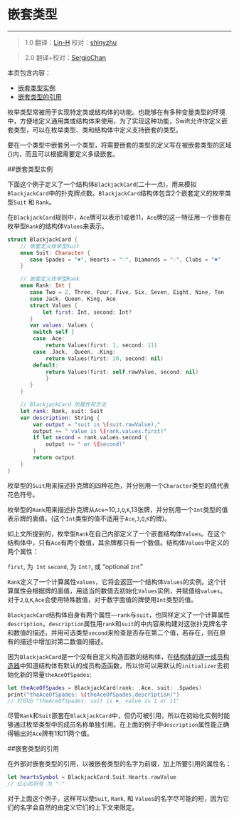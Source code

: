 # 嵌套类型
-----------------

> 1.0
> 翻译：[Lin-H](https://github.com/Lin-H)
> 校对：[shinyzhu](https://github.com/shinyzhu)

> 2.0
> 翻译+校对：[SergioChan](https://github.com/SergioChan)

本页包含内容：

- [嵌套类型实例](#nested_types_in_action)
- [嵌套类型的引用](#referring_to_nested_types)

枚举类型常被用于实现特定类或结构体的功能。也能够在有多种变量类型的环境中，方便地定义通用类或结构体来使用，为了实现这种功能，Swift允许你定义嵌套类型，可以在枚举类型、类和结构体中定义支持嵌套的类型。

要在一个类型中嵌套另一个类型，将需要嵌套的类型的定义写在被嵌套类型的区域{}内，而且可以根据需要定义多级嵌套。

<a name="nested_types_in_action"></a>
##嵌套类型实例

下面这个例子定义了一个结构体`BlackjackCard`(二十一点)，用来模拟`BlackjackCard`中的扑克牌点数。`BlackjackCard`结构体包含2个嵌套定义的枚举类型`Suit` 和 `Rank`。

在`BlackjackCard`规则中，`Ace`牌可以表示1或者11，`Ace`牌的这一特征用一个嵌套在枚举型`Rank`的结构体`Values`来表示。

```swift
struct BlackjackCard {
    // 嵌套定义枚举型Suit
    enum Suit: Character {
       case Spades = "♠", Hearts = "♡", Diamonds = "♢", Clubs = "♣"
    }

    // 嵌套定义枚举型Rank
    enum Rank: Int {
       case Two = 2, Three, Four, Five, Six, Seven, Eight, Nine, Ten
       case Jack, Queen, King, Ace
       struct Values {
           let first: Int, second: Int?
       }
       var values: Values {
        switch self {
        case .Ace:
            return Values(first: 1, second: 11)
        case .Jack, .Queen, .King:
            return Values(first: 10, second: nil)
        default:
            return Values(first: self.rawValue, second: nil)
            }
       }
    }

    // BlackjackCard 的属性和方法
    let rank: Rank, suit: Suit
    var description: String {
    	var output = "suit is \(suit.rawValue),"
        output += " value is \(rank.values.first)"
        if let second = rank.values.second {
            output += " or \(second)"
        }
        return output
    }
}
```

枚举型的`Suit`用来描述扑克牌的四种花色，并分别用一个`Character`类型的值代表花色符号。

枚举型的`Rank`用来描述扑克牌从`Ace`~10,`J`,`Q`,`K`,13张牌，并分别用一个`Int`类型的值表示牌的面值。(这个`Int`类型的值不适用于`Ace`,`J`,`Q`,`K`的牌)。

如上文所提到的，枚举型`Rank`在自己内部定义了一个嵌套结构体`Values`。在这个结构体中，只有`Ace`有两个数值，其余牌都只有一个数值。结构体`Values`中定义的两个属性：

`first`, 为` Int`
`second`, 为 `Int?`, 或 “optional `Int`”

`Rank`定义了一个计算属性`values`，它将会返回一个结构体`Values`的实例。这个计算属性会根据牌的面值，用适当的数值去初始化`Values`实例，并赋值给`values`。对于`J`,`Q`,`K`,`Ace`会使用特殊数值，对于数字面值的牌使用`Int`类型的值。

`BlackjackCard`结构体自身有两个属性—`rank`与`suit`，也同样定义了一个计算属性`description`，`description`属性用`rank`和`suit`的中内容来构建对这张扑克牌名字和数值的描述，并用可选类型`second`来检查是否存在第二个值，若存在，则在原有的描述中增加对第二数值的描述。

因为`BlackjackCard`是一个没有自定义构造函数的结构体，在[结构体的逐一成员构造器](./14_Initialization.html#memberwise_initializers_for_structure_types)中知道结构体有默认的成员构造函数，所以你可以用默认的`initializer`去初始化新的常量`theAceOfSpades`:

```swift
let theAceOfSpades = BlackjackCard(rank: .Ace, suit: .Spades)
print("theAceOfSpades: \(theAceOfSpades.description)")
// 打印出 "theAceOfSpades: suit is ♠, value is 1 or 11"
```

尽管`Rank`和`Suit`嵌套在`BlackjackCard`中，但仍可被引用，所以在初始化实例时能够通过枚举类型中的成员名称单独引用。在上面的例子中`description`属性能正确得输出对`Ace`牌有1和11两个值。

<a name="referring_to_nested_types"></a>
##嵌套类型的引用

在外部对嵌套类型的引用，以被嵌套类型的名字为前缀，加上所要引用的属性名：

```swift
let heartsSymbol = BlackjackCard.Suit.Hearts.rawValue
// 红心的符号 为 "♡"
```

对于上面这个例子，这样可以使`Suit`, `Rank`, 和 `Values`的名字尽可能的短，因为它们的名字会自然的由定义它们的上下文来限定。
